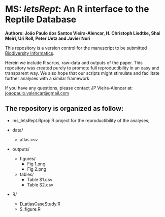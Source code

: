 
# MS: *letsRept*: An R interface to the Reptile Database

**Authors: João Paulo dos Santos Vieira-Alencar, H. Christoph Liedtke, Shai Meiri, Uri Roll, Peter Uetz and Javier Nori**

This repository is a version control for the manuscript to be submitted [Biodiversity Informatics](https://journals.ku.edu/jbi).

Herein we include R scrips, raw-data and outputs of the paper. This repository was created purely to promote full reproductibility in an easy and transparent way. We also hope that our scripts might stimulate and facilitate further analyses with a similar framework.

If you have any questions, please contact JP Vieira-Alencar at: joaopaulo.valencar@gmail.com

## The repository is organized as follow:
  - ms_letsRept.Rproj: R project for the reproductibility of the analyses;
  - data/
      - atlas.csv

  - outputs/
    - figures/
      - Fig 1.png
      - Fig 2.png
    - tables/
      - Table S1.csv
      - Table S2.csv

  - R/
    - D_atlasCaseStudy.R
    - S_figure.R

